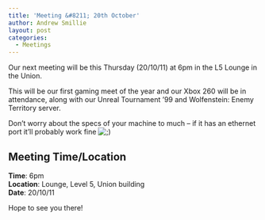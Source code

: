 ```yaml
---
title: 'Meeting &#8211; 20th October'
author: Andrew Smillie
layout: post
categories:
  - Meetings
---
```

Our next meeting will be this Thursday (20/10/11) at 6pm in the L5 Lounge in the Union.

This will be our first gaming meet of the year and our Xbox 260 will be in attendance, along with our Unreal Tournament &#8217;99 and Wolfenstein: Enemy Territory server.

Don&#8217;t worry about the specs of your machine to much &#8211; if it has an ethernet port it&#8217;ll probably work fine <img src="{{site.baseurl}}/wp-includes/images/smilies/icon_wink.gif" alt=";)" class="wp-smiley" />

## Meeting Time/Location

**Time**: 6pm  
**Location**: Lounge, Level 5, Union building  
**Date**: 20/10/11

Hope to see you there!